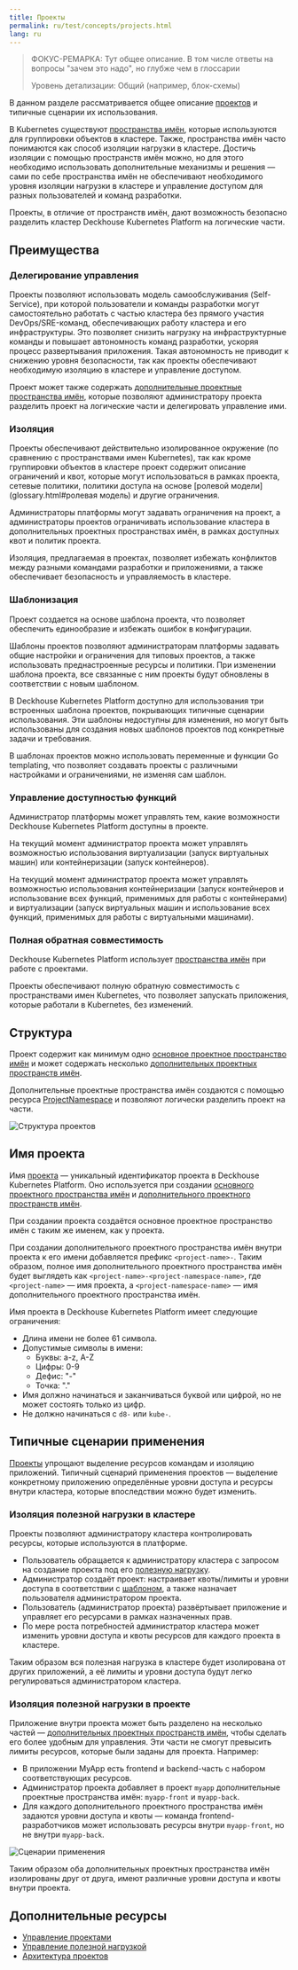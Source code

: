 ```yaml
---
title: Проекты
permalink: ru/test/concepts/projects.html
lang: ru
---
```


> ФОКУС-РЕМАРКА: Тут общее описание. В том числе ответы на вопросы "зачем это надо", но глубже чем в глоссарии
>
> Уровень детализации: Общий (например, блок-схемы)

В данном разделе рассматривается общее описание [проектов](glossary.html#проект) и типичные сценарии их использования.

В Kubernetes существуют [пространства имён](glossary.html#пространства-имен), которые используются для группировки объектов в кластере. Также, пространства имён часто понимаются как способ изоляции нагрузки в кластере. Достичь изоляции с помощью пространств имён можно, но для этого необходимо использовать дополнительные механизмы и решения — сами по себе пространства имён не обеспечивают необходимого уровня изоляции нагрузки в кластере и управление доступом для разных пользователей и команд разработки.

Проекты, в отличие от пространств имён, дают возможность безопасно разделить кластер Deckhouse Kubernetes Platform на логические части.

## Преимущества

### Делегирование управления

Проекты позволяют использовать модель самообслуживания (Self-Service), при которой пользователи и команды разработки могут самостоятельно работать с частью кластера без прямого участия DevOps/SRE-команд, обеспечивающих работу кластера и его инфраструктуры. Это позволяет снизить нагрузку на инфраструктурные команды и повышает автономность команд разработки, ускоряя процесс развертывания приложения. Такая автономность не приводит к снижению уровня безопасности, так как проекты обеспечивают необходимую изоляцию в кластере и управление доступом.

Проект может также содержать [дополнительные проектные пространства имён](glossary.html#дополнительное-проектное-пространство-имён), которые позволяют администратору проекта разделить проект на логические части и делегировать управление ими.

### Изоляция

Проекты обеспечивают действительно изолированное окружение (по сравнению с пространствами имен Kubernetes), так как кроме группировки объектов в кластере проект содержит описание ограничений и квот, которые могут использоваться в рамках проекта, сетевые политики, политики доступа на основе [ролевой модели](glossary.html#ролевая модель) и другие ограничения.

Администраторы платформы могут задавать ограничения на проект, а администраторы проектов ограничивать использование кластера в дополнительных проектных пространствах имён, в рамках доступных квот и политик проекта.

Изоляция, предлагаемая в проектах, позволяет избежать конфликтов между разными командами разработки и приложениями, а также обеспечивает безопасность и управляемость в кластере.

### Шаблонизация

Проект создается на основе шаблона проекта, что позволяет обеспечить единообразие и избежать ошибок в конфигурации.

Шаблоны проектов позволяют администраторам платформы задавать общие настройки и ограничения для типовых проектов, а также использовать преднастроенные ресурсы и политики. При изменении шаблона проекта, все связанные с ним проекты будут обновлены в соответствии с новым шаблоном.

В Deckhouse Kubernetes Platform доступно для использования три встроенных шаблона проектов, покрывающих типичные сценарии использования. Эти шаблоны недоступны для изменения, но могут быть использованы для создания новых шаблонов проектов под конкретные задачи и требования.

В шаблонах проектов можно использовать переменные и функции Go templating, что позволяет создавать проекты с различными настройками и ограничениями, не изменяя сам шаблон.

### Управление доступностью функций

Администратор платформы может управлять тем, какие возможности Deckhouse Kubernetes Platform доступны в проекте.

На текущий момент администратор проекта может управлять возможностью использования виртуализации (запуск виртуальных машин) или контейнеризации (запуск контейнеров).

На текущий момент администратор проекта может управлять возможностью использования контейнеризации (запуск контейнеров и использование всех функций, применимых для работы с контейнерами) и виртуализации (запуск виртуальных машин и использование всех функций, применимых для работы с виртуальными машинами).

### Полная обратная совместимость

Deckhouse Kubernetes Platform использует [пространства имён](glossary.html#пространства-имен) при работе с проектами.

Проекты обеспечивают полную обратную совместимость с пространствами имен Kubernetes, что позволяет запускать приложения, которые работали в Kubernetes, без изменений.

## Структура

Проект содержит как минимум одно [основное проектное пространство имён](glossary.html#основное-проектное-пространство-имён) и может содержать несколько [дополнительных проектных пространств имён](glossary.html#дополнительное-проектное-пространство-имён).

Дополнительные проектные пространства имён создаются с помощью ресурса [ProjectNamespace](#TODO) и позволяют логически разделить проект на части.

<!--
```text
Deckhouse Cluster
│
├─ System namespaces
│     ├─ Namespace <d8-*>            ← Системное пространство имён
│     └─ Namespace <kube-*>          ← Системное пространство имён
│
└─ Project
     │  └─ Namespace <project-name>  ← Основное пространство имён
     │        ├─ ResourceQuota       ← Лимиты проекта
     │        ├─ NetworkPolicy       ← Лимиты проекта
     │        └─ RoleBinding         ← Лимиты проекта
     │ 
     ├─ ProjectNamespace 1
     │  └─ Namespace <project-name>-<project-namespace-name-1>  ← Проектное пространство имён
     │        ├─ ResourceQuota       ← Можно изменять в пределах лимитов проекта
     │        ├─ NetworkPolicy       ← Можно изменять в пределах лимитов проекта
     │        └─ RoleBinding         ← Можно изменять в пределах лимитов проекта
     │
     └─ ProjectNamespace 2
        └─ Namespace <project-name>-<project-namespace-name-1>  ← Проектное пространство имён
              ├─ ResourceQuota       ← Можно изменять в пределах лимитов проекта
              ├─ NetworkPolicy       ← Можно изменять в пределах лимитов проекта
              └─ RoleBinding         ← Можно изменять в пределах лимитов проекта
```
-->

![Структура проектов](../../images/multitenancy(test)/project-structure.svg "Структура проектов")

## Имя проекта

Имя [проекта](glossary.html#проект) — уникальный идентификатор проекта в Deckhouse Kubernetes Platform. Оно используется при создании [основного проектного пространства имён](glossary.html#основное-проектное-пространство-имён) и [дополнительного проектного пространств имён](glossary.html#дополнительное-проектное-пространство-имён).

При создании проекта создаётся основное проектное пространство имён с таким же именем, как у проекта.

При создании дополнительного проектного пространства имён внутри проекта к его имени добавляется префикс `<project-name>-`. Таким образом, полное имя дополнительного проектного пространства имён будет выглядеть как `<project-name>-<project-namespace-name>`, где `<project-name>` — имя проекта, а `<project-namespace-name>` — имя дополнительного проектного пространства имён.

Имя проекта в Deckhouse Kubernetes Platform имеет следующие ограничения:
- Длина имени не более 61 символа.
- Допустимые символы в имени:
  - Буквы: a-z, A-Z
  - Цифры: 0-9
  - Дефис: "-"
  - Точка: "."
- Имя должно начинаться и заканчиваться буквой или цифрой, но не может состоять только из цифр.
- Не должно начинаться с `d8-` или `kube-`.

## Типичные сценарии применения

[Проекты](glossary.html#проект) упрощают выделение ресурсов командам и изоляцию приложений. Типичный сценарий применения проектов — выделение конкретному приложению определённые уровни доступа и ресурсы внутри кластера, которые впоследствии можно будет изменить.

### Изоляция полезной нагрузки в кластере

Проекты позволяют администратору кластера контролировать ресурсы, которые используются в платформе.

- Пользователь обращается к администратору кластера с запросом на создание проекта под его [полезную нагрузку](glossary.html#полезная-нагрузка).
- Администратор создаёт проект: настраивает квоты/лимиты и уровни доступа в соответствии с [шаблоном](#шаблонизация), а также назначает пользователя администратором проекта.
- Пользователь (администратор проекта) развёртывает приложение и управляет его ресурсами в рамках назначенных прав.
- По мере роста потребностей администратор кластера может изменить уровни доступа и квоты ресурсов для каждого проекта в кластере.

Таким образом вся полезная нагрузка в кластере будет изолирована от других приложений, а её лимиты и уровни доступа будут легко регулироваться администратором кластера.

### Изоляция полезной нагрузки в проекте

Приложение внутри проекта может быть разделено на несколько частей — [дополнительных проектных пространств имён](glossary.html#дополнительное-проектное-пространство-имён), чтобы сделать его более удобным для управления. Эти части не смогут превысить лимиты ресурсов, которые были заданы для проекта. Например:

- В приложении MyApp есть frontend и backend-часть с набором соответствующих ресурсов.
- Администратор проекта добавляет в проект `myapp` дополнительные проектные пространства имён: `myapp-front` и `myapp-back`.
- Для каждого дополнительного проектного пространства имён задаются уровни доступа и квоты — команда frontend-разработчиков может использовать ресурсы внутри `myapp-front`, но не внутри `myapp-back`.

![Сценарии применения](../../images/multitenancy(test)/use-cases.svg "Сценарии применения")

Таким образом оба дополнительных проектных пространства имён изолированы друг от друга, имеют различные уровни доступа и квоты внутри проекта.

<!--

> Старое описание:

Типичный сценарий применения проектов заключается в разделении существующего [пользовательского пространства имён](glossary.html#пользовательское-пространство-имён) на несколько связанных между собой, которые могут быть выделены для разных команд или сервисов. Рассмотрим пример разделения пользовательского приложения, развернутого в пространстве имен `myapp`.

В приложении MyApp есть frontend и backend-часть с набором соответствующих ресурсов. При помощи [дополнительных проектных пространств имён](glossary.html#дополнительное-проектное-пространство-имён) можно выделить в [проекте](glossary.html#проект) две части, изолировав frontend и backend друг от друга. При этом на них будут распространяться квоты проекта, если они не заданы для каждого дополнительного пространства имён проекта явно:

```text
Рабочий вариант схемы, будет изменён позже.

Project: delivery
      └─ Namespace: delivery          ← Основное пространство имён
            ├─ Deployment: frontend
            └─ Deployment: backend
```

```text
Рабочий вариант схемы, будет изменён позже.

Project: delivery
│     └─ Namespace: delivery                                           ← Основное пространство имён
│           └─ ResourceQuota (4 CPU, 40 GiB RAM, 2 ProjectNamespaces)  ← Ограничение ресурсов проекта
│
├─ ProjectNamespace: delivery-front
│     └─ Namespace: delivery-front                ← Проектное пространство имён, изолированная часть приложения, относящаяся к frontend.
│           ├─ ResourceQuota (1 CPU, 10 GiB RAM)  ← Ограничение ресурсов проектного пространства имён (не превышает квоты проекта)
│           └─ Deployment: frontend
│
├─ ProjectNamespace: delivery-front
      └─ Namespace: delivery-front                ← Проектное пространство имён, изолированная часть приложения, относящаяся к backend.
            ├─ ResourceQuota (3 CPU, 30 GiB RAM)  ← Ограничение ресурсов проектного пространства имён (не превышает квоты проекта)
            └─ Deployment: backend
```

![Сценарии применения](../../images/multitenancy(test)/use-cases.svg "Сценарии применения")

Данное разделение поможет распределить доступные проекту ресурсы, а также разграничить уровни доступа между пользователями внутри проекта. Если администратор платформы ограничит доступ к ресурсам дополнительного проектного пространства имён `myapp-front`, то пользователи, имеющие доступ к дополнительному проектному пространству имён `myapp-back`, не будут иметь доступ к ресурсам `myapp-front`.
-->

## Дополнительные ресурсы

- [Управление проектами](../admin/projects.html)
- [Управление полезной нагрузкой](../user/projects.html)
- [Архитектура проектов](../architecture/projects.html)
